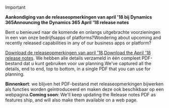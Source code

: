 > [!IMPORTANT]
> <span data-ttu-id="998fe-101">**Aankondiging van de releaseopmerkingen van april '18 bij Dynamics 365**</span><span class="sxs-lookup"><span data-stu-id="998fe-101">**Announcing the Dynamics 365 April '18 release notes**</span></span>
>
> <span data-ttu-id="998fe-102">Bent u benieuwd naar de komende en onlangs uitgebrachte voorzieningen in een van onze bedrijfsapps of platforms?</span><span class="sxs-lookup"><span data-stu-id="998fe-102">Wondering about upcoming and recently released capabilities in any of our business apps or platform?</span></span>
>
> <span data-ttu-id="998fe-103">[Download de releaseopmerkingen van april '18](https://go.microsoft.com/fwlink/?linkid=870424).</span><span class="sxs-lookup"><span data-stu-id="998fe-103">[Download the April '18 release notes](https://go.microsoft.com/fwlink/?linkid=870424).</span></span> <span data-ttu-id="998fe-104">We hebben alle details verzameld in één compleet PDF-bestand dat u kunt gebruiken voor uw planning.</span><span class="sxs-lookup"><span data-stu-id="998fe-104">We've captured all the details, end to end, top to bottom, in a single PDF that you can use for planning.</span></span>  
>
> <span data-ttu-id="998fe-105">**Binnenkort**: we blijven het PDF-bestand met releaseopmerkingen bijwerken als functies worden geïntroduceerd en maken deze ook beschikbaar op een webpagina.</span><span class="sxs-lookup"><span data-stu-id="998fe-105">**Coming soon**: We'll keep updating the Release notes PDF as features ship, and will also make them available on a web page.</span></span> 
